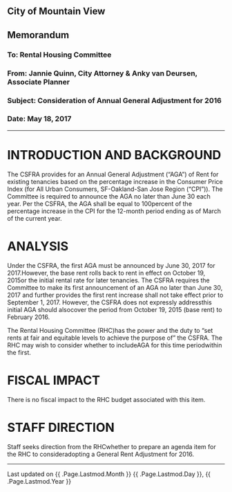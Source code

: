 ## City of Mountain View
## Memorandum
### To: Rental Housing Committee
### From: Jannie Quinn, City Attorney & Anky van Deursen, Associate Planner
### Subject: Consideration of Annual General Adjustment for 2016  
### Date: May 18, 2017  

***

# INTRODUCTION AND BACKGROUND  
The  CSFRA  provides  for  an  Annual  General  Adjustment  (“AGA”)  of  Rent  for  existing tenancies based on the percentage increase in the Consumer Price Index (for All Urban Consumers,  SF-Oakland-San  Jose  Region  (“CPI”)).    The  Committee  is  required  to announce the AGA no later than June 30 each year.  Per the CSFRA, the AGA shall be equal  to  100percent  of  the  percentage  increase  in  the  CPI  for  the  12-month  period ending as of March of the current year.  

# ANALYSIS  
Under  the  CSFRA,  the  first  AGA  must  be  announced  by  June  30,  2017  for  2017.However,  the base rent  rolls  back  to rent  in  effect  on October  19,  2015or  the  initial rental  rate  for  later  tenancies.    The  CSFRA requires  the  Committee  to  make  its  first announcement of an AGA no later than June 30, 2017 and further provides the first rent increase shall not take effect prior to September 1, 2017. However, the CSFRA does not expressly  addressthis  initial AGA should  alsocover  the  period  from  October  19,  2015 (base rent) to February 2016.  

The Rental Housing Committee (RHC)has the power and the duty to “set rents at fair and  equitable  levels  to  achieve  the  purpose  of”  the  CSFRA. The  RHC may  wish  to consider whether to includeAGA for this time periodwithin the first.  

# FISCAL IMPACT  
There is no fiscal impact to the RHC budget associated with this item.  

# STAFF DIRECTION  
Staff  seeks direction from the RHCwhether to prepare an agenda item for the RHC to consideradopting a General Rent Adjustment for 2016.  



***
Last updated on {{ .Page.Lastmod.Month }} {{ .Page.Lastmod.Day }}, {{ .Page.Lastmod.Year }}  